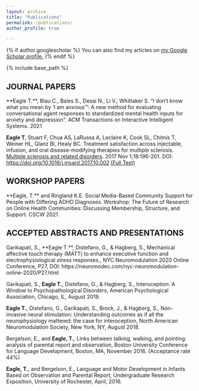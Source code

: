 ```yaml
---
layout: archive
title: "Publications"
permalink: /publications/
author_profile: true

---
```



{% if author.googlescholar %}
  You can also find my articles on <u><a href="{{author.googlescholar}}">my Google Scholar profile</a>.</u>
{% endif %}

{% include base_path %}
<h2>JOURNAL PAPERS</h2>
**Eagle T.**, Blau C., Bales S., Desai N., Li V., Whittaker S. “I don’t know what you mean by ‘I am anxious’”: A new method for evaluating conversational agent responses to standardized mental health inputs for anxiety and depression". ACM Transactions on Interactive Intelligent Systems. 2021 

**Eagle T**, Stuart F, Chua AS, LaRussa A, Leclaire K, Cook SL, Chitnis T, Weiner HL, Glanz BI, Healy BC. Treatment satisfaction across injectable, infusion, and oral disease-modifying therapies for multiple sclerosis. [Multiple sclerosis and related disorders](https://www.msard-journal.com/article/S2211-0348(17)30248-1/fulltext). 2017 Nov 1;18:196-201. DOI: https://doi.org/10.1016/j.msard.2017.10.002 [(Full Text)](http://tessaeagle.github.io/files/MSARD.pdf)

<h2>WORKSHOP PAPERS</h2>
**Eagle, T.** and Ringland K.E. Social Media-Based Community Support for People with Differing ADHD Diagnoses. Workshop: The Future of Research on Online Health Communities: Discussing Membership, Structure, and Support. CSCW 2021

<h2>ACCEPTED ABSTRACTS AND PRESENTATIONS</h2>
Garikapati, S., **Eagle T.**, Distefano, G., & Hagberg, S., Mechanical affective touch therapy (MATT) to enhance executive function and electrophysiological stress responses., NYC Neuromodulation 2020 Online Conference, P27, DOI: https://neuromodec.com/nyc-neuromodulation-online-2020/P27.html

Garikapati, S., **Eagle T.**, Distefano, G., & Hagberg, S., Interoception: A Window to Psychopathological Disorders, American Psychological Association, Chicago, IL, August 2019.

**Eagle T.**, Distefano, G., Garikapati, S., Brock, J., & Hagberg, S., Non-invasive neural stimulation: Understanding outcomes as if all the neurophysiology mattered: the case for interoception, North American Neuromodulation Society, New York, NY, August 2018.

Bergelson, E., and **Eagle, T.**, Links between talking, walking, and pointing: analysis of parental report and observation, Boston University Conference for Language Development, Boston, MA, November 2016. (Acceptance rate 44%)

**Eagle, T.**, and Bergelson, E., Language and Motor Development in Infants Based on Observation and Parental Report, Undergraduate Research Exposition, University of Rochester, April, 2016.


